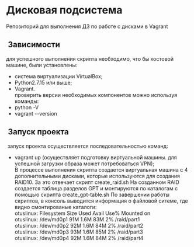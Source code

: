 # Дисковая подсистема
Репозиторий для выполнения ДЗ по работе с дисками в Vagrant
##  Зависимости
для успешного выполнения скрипта необходимо, что бы хостовой машине, были установлены:
- система виртуализации VirtualBox;  
- Python2.7.15 или выше;  
- Vagrant.  
проверить версии необходимых компонентов можно используя команды:
- python -V
- vagrant --version
##  Запуск проекта
 запуск проекта осуществляется последовательностью команд:  
- vagrant up (осуществляет подготовку виртуальной машины. для успешной загрузки образа может потребоваться VPN);  
В процессе выполнения скрипта создается виртуальная машина с 4 дополнительными дисками,
которые используются для создания RAID10. За это отвечает скрипт create_raid.sh
На созданном RAID создается таблица разделов GPT и монтируются по каталогам с помощью скрипта create_gpt-table.sh
По завершении работы скриптов, в консоль выводится информация о файловой ситеме, где видно смонтированые каталоги:  
otuslinux: Filesystem      Size  Used Avail Use% Mounted on   
otuslinux: /dev/md0p1       91M  1.6M   83M   2% /raid/part1  
otuslinux: /dev/md0p2       92M  1.6M   84M   2% /raid/part2  
otuslinux: /dev/md0p3       93M  1.6M   85M   2% /raid/part3  
otuslinux: /dev/md0p4       92M  1.6M   84M   2% /raid/part4  

